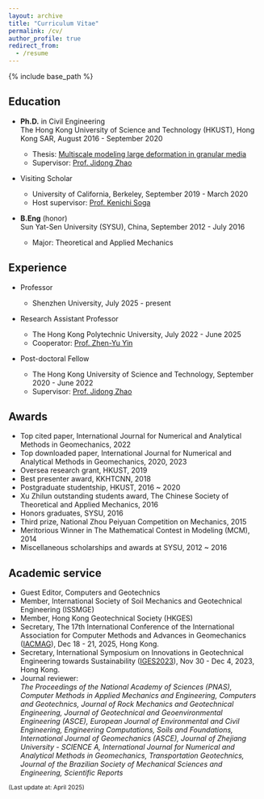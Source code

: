 ```yaml
---
layout: archive
title: "Curriculum Vitae"
permalink: /cv/
author_profile: true
redirect_from:
  - /resume
---
```


{% include base_path %}

Education
-----
* __Ph.D.__ in Civil Engineering  
The Hong Kong University of Science and Technology (HKUST), Hong Kong SAR, August 2016 - September 2020
  * Thesis: [Multiscale modeling large deformation in granular media](https://repository.hkust.edu.hk/ir/Record/1783.1-114521) 
  * Supervisor: [Prof. Jidong Zhao](http://jzhao.people.ust.hk/group.html)

* Visiting Scholar	
  * University of California, Berkeley, September 2019 - March 2020
  * Host supervisor: [Prof. Kenichi Soga](http://geomechanics.berkeley.edu/people/soga/)

* __B.Eng__ (honor)  
Sun Yat-Sen University (SYSU), China, September 2012 - July 2016
  * Major: Theoretical and Applied Mechanics

Experience
-----
* Professor
  * Shenzhen University, July 2025 - present

* Research Assistant Professor
  * The Hong Kong Polytechnic University, July 2022 - June 2025
  * Cooperator: [Prof. Zhen-Yu Yin](https://zhenyuyin.wixsite.com/polyu)

* Post-doctoral Fellow
  * The Hong Kong University of Science and Technology, September 2020 - June 2022
  * Supervisor: [Prof. Jidong Zhao](http://jzhao.people.ust.hk/group.html)

  
Awards
-----
* Top cited paper, International Journal for Numerical and Analytical Methods in Geomechanics, 2022
* Top downloaded paper, International Journal for Numerical and Analytical Methods in Geomechanics, 2020, 2023
* Oversea research grant, HKUST, 2019
* Best presenter award, KKHTCNN, 2018
* Postgraduate studentship, HKUST, 2016 ~ 2020
* Xu Zhilun outstanding students award, The Chinese Society of Theoretical and Applied Mechanics, 2016
* Honors graduates, SYSU, 2016
* Third prize, National Zhou Peiyuan Competition on Mechanics, 2015
* Meritorious Winner in The Mathematical Contest in Modeling (MCM), 2014 
* Miscellaneous scholarships and awards at SYSU, 2012 ~ 2016

Academic service
-----
* Guest Editor, Computers and Geotechnics
* Member, International Society of Soil Mechanics and Geotechnical Engineering (ISSMGE)
* Member, Hong Kong Geotechnical Society (HKGES)
* Secretary, The 17th International Conference of the International Association for Computer Methods and Advances in Geomechanics ([IACMAG](http://iacmag2025.com/)), Dec 18 - 21, 2025, Hong Kong.
* Secretary, International Symposium on Innovations in Geotechnical Engineering towards Sustainability ([IGES2023](https://iges2023.github.io/)), Nov 30 - Dec 4, 2023, Hong Kong.
* Journal reviewer:  
  *The Proceedings of the National Academy of Sciences (PNAS), Computer Methods in Applied Mechanics and Engineering, Computers and Geotechnics,  Journal of Rock Mechanics and Geotechnical Engineering,  Journal of Geotechnical and Geoenvironmental Engineering (ASCE),  European Journal of Environmental and Civil Engineering,  Engineering Computations,  Soils and Foundations,  International Journal of Geomechanics (ASCE),  Journal of Zhejiang University - SCIENCE A,  International Journal for Numerical and Analytical Methods in Geomechanics,  Transportation Geotechnics,  Journal of the Brazilian Society of Mechanical Sciences and Engineering, Scientific Reports*


<body>
<p style="text-align:left;"><small>(Last update at: April 2025)</small></p>
</body>